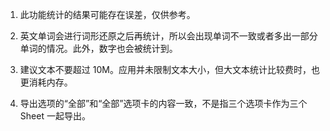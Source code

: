 1. 此功能统计的结果可能存在误差，仅供参考。

2. 英文单词会进行词形还原之后再统计，所以会出现单词不一致或者多出一部分单词的情况。此外，数字也会被统计到。

3. 建议文本不要超过 10M。应用并未限制文本大小，但大文本统计比较费时，也更消耗内存。

4. 导出选项的“全部”和“全部”选项卡的内容一致，不是指三个选项卡作为三个 Sheet 一起导出。
